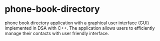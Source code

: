 # phone-book-directory
phone book directory application with a graphical user interface (GUI) implemented in DSA with C++. The application allows users to efficiently manage their contacts with user friendly interface.
